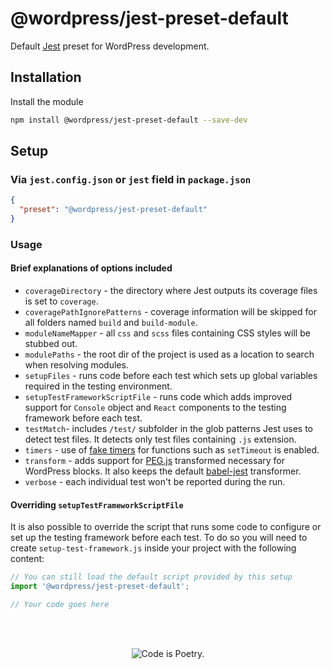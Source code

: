 # @wordpress/jest-preset-default

Default [Jest](https://facebook.github.io/jest/) preset for WordPress development.

## Installation

Install the module

```bash
npm install @wordpress/jest-preset-default --save-dev
```

## Setup

### Via `jest.config.json` or `jest` field in `package.json`

```json
{
  "preset": "@wordpress/jest-preset-default"
}
```

### Usage

#### Brief explanations of options included

* `coverageDirectory` - the directory where Jest outputs its coverage files is set to `coverage`.
* `coveragePathIgnorePatterns` - coverage information will be skipped for all folders named `build` and `build-module`.
* `moduleNameMapper` - all `css` and `scss` files containing CSS styles will be stubbed out.
* `modulePaths` - the root dir of the project is used as a location to search when resolving modules.
* `setupFiles` - runs code before each test which sets up global variables required in the testing environment.
* `setupTestFrameworkScriptFile` - runs code which adds improved support for `Console` object and `React` components to the testing framework before each test.
* `testMatch`- includes `/test/` subfolder in the glob patterns Jest uses to detect test files. It detects only test files containing `.js` extension.
* `timers` - use of [fake timers](https://facebook.github.io/jest/docs/en/timer-mocks.html) for functions such as `setTimeout` is enabled.
* `transform` - adds support for [PEG.js]( https://github.com/pegjs/pegjs#javascript-api) transformed necessary for WordPress blocks. It also keeps the default [babel-jest](https://github.com/facebook/jest/tree/master/packages/babel-jest) transformer.
* `verbose` - each individual test won't be reported during the run.

#### Overriding `setupTestFrameworkScriptFile`

It is also possible to override the script that runs some code to configure or set up the testing framework before each test. To do so you will need to create `setup-test-framework.js` inside your project with the following content:

```js
// You can still load the default script provided by this setup
import '@wordpress/jest-preset-default';

// Your code goes here
```

<br/><br/><p align="center"><img src="https://s.w.org/style/images/codeispoetry.png?1" alt="Code is Poetry." /></p>

